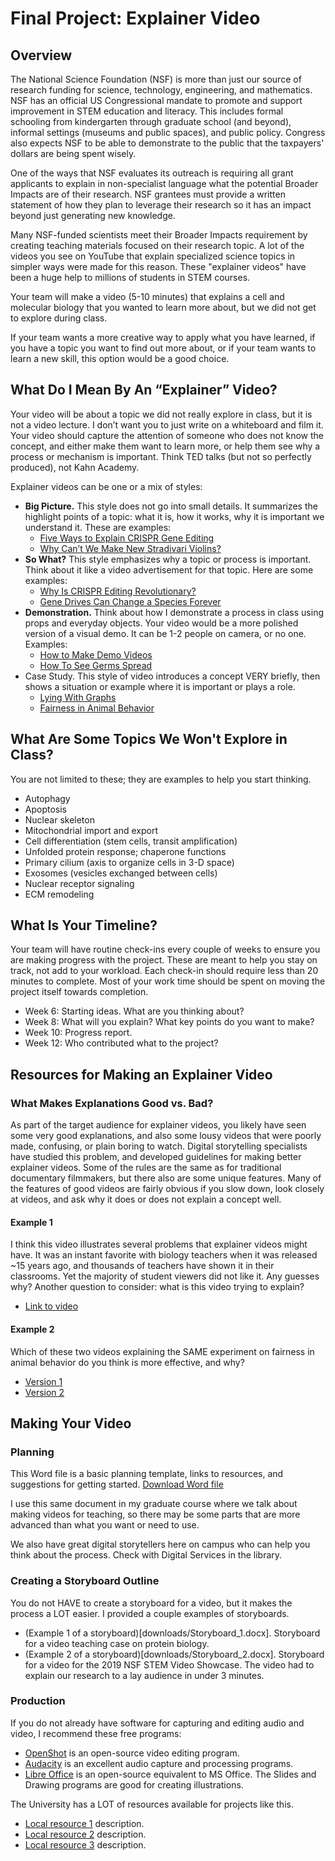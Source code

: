 # Final Project:  Explainer Video

## Overview

The National Science Foundation (NSF) is more than just our source of research funding for science, technology, engineering, and mathematics. NSF has an official  US Congressional mandate to promote and support improvement in STEM education and literacy. This includes formal schooling from kindergarten through graduate school (and beyond), informal settings (museums and public spaces), and public policy. Congress also expects NSF to be able to demonstrate to the public that the taxpayers' dollars are being spent wisely.

One of the ways that NSF evaluates its outreach is requiring all grant applicants to explain in non-specialist language what the potential Broader Impacts are of their research. NSF grantees must provide a written statement of how they plan to leverage their research so it has an impact beyond just generating new knowledge.

Many NSF-funded scientists meet their Broader Impacts requirement by creating teaching materials focused on their research topic. A lot of the videos you see on YouTube that explain specialized science topics in simpler ways were made for this reason. These "explainer videos" have been a huge help to millions of students in STEM courses.

Your team will make a video (5-10 minutes) that explains a cell and molecular biology that you wanted to learn more about, but we did not get to explore during class.

If your team wants a more creative way to apply what you have learned, if you have a topic you want to find out more about, or if your team wants to learn a new skill, this option would be a good choice.


## What Do I Mean By An “Explainer” Video?

Your video will be about a topic we did not really explore in class, but it is not a video lecture. I don’t want you to just write on a whiteboard and film it.  Your video should capture the attention of someone who does not know the concept, and either make them want to learn more, or help them see why a process or mechanism is important. Think TED talks (but not so perfectly produced), not Kahn Academy.

Explainer videos can be one or a mix of styles:

* __Big Picture.__ This style does not go into small details. It summarizes the highlight points of a topic: what it is, how it works, why it is important we understand it. These are examples:
    + [Five Ways to Explain CRISPR Gene Editing](https://youtu.be/sweN8d4_MUg)
    + [Why Can’t We Make New Stradivari Violins?](https://www.youtube.com/watch?v=zOtQQRf0Fzc)
* __So What?__ This style emphasizes why a topic or process is important. Think about it like a video advertisement for that topic. Here are some examples:
    + [Why Is CRISPR Editing Revolutionary?](https://www.youtube.com/watch?v=_PU5bCflzEM)
    + [Gene Drives Can Change a Species Forever](https://www.youtube.com/watch?v=OI_OhvOumT0)
* __Demonstration.__ Think about how I demonstrate a process in class using props and everyday objects. Your video would be a more polished version of a visual demo. It can be 1-2 people on camera, or no one. Examples:
    + [How to Make Demo Videos](https://www.youtube.com/watch?v=xxfz3v-Q09U)
    + [How To See Germs Spread](https://www.youtube.com/watch?v=I5-dI74zxPg)
* Case Study. This style of video introduces a concept VERY briefly, then shows a situation or example where it is important or plays a role.
    + [Lying With Graphs](https://www.youtube.com/watch?v=E91bGT9BjYk)
    + [Fairness in Animal Behavior](https://youtu.be/3XXQMDGErL0)

## What Are Some Topics We Won't Explore in Class?

You are not limited to these; they are examples to help you start thinking.

* Autophagy
* Apoptosis
* Nuclear skeleton
* Mitochondrial import and export
* Cell differentiation (stem cells, transit amplification)
* Unfolded protein response; chaperone functions
* Primary cilium (axis to organize cells in 3-D space)
* Exosomes (vesicles exchanged between cells)
* Nuclear receptor signaling
* ECM remodeling

 
## What Is Your Timeline?

Your team will have routine check-ins every couple of weeks to ensure you are making progress with the project. These are meant to help you stay on track, not add to your workload. Each check-in should require less than 20 minutes to complete. Most of your work time should be spent on moving the project itself towards completion.

* Week 6: Starting ideas. What are you thinking about?
* Week 8: What will you explain? What key points do you want to make?
* Week 10: Progress report.
* Week 12: Who contributed what to the project?


## Resources for Making an Explainer Video

### What Makes Explanations Good vs. Bad?

As part of the target audience for explainer videos, you likely have seen some very good explanations, and also some lousy videos that were poorly made, confusing, or plain boring to watch. Digital storytelling specialists have studied this problem, and developed guidelines for making better explainer videos. Some of the rules are the same as for traditional documentary filmmakers, but there also are some unique features. Many of the features of good videos are fairly obvious if you slow down, look closely at videos, and ask why it does or does not explain a concept well.

#### Example 1

I think this video illustrates several problems that explainer videos might have. It was an instant favorite with biology teachers when it was released ~15 years ago, and thousands of teachers have shown it in their classrooms. Yet the majority of student viewers did not like it. Any guesses why? Another question to consider: what is this video trying to explain?

* [Link to video](https://youtu.be/wJyUtbn0O5Y)

 
#### Example 2

Which of these two videos explaining the SAME experiment on fairness in animal behavior do you think is more effective, and why?

* [Version 1](https://youtu.be/3XXQMDGErL0)
* [Version 2](https://youtu.be/dKob6b8QzkU)


## Making Your Video

### Planning

This Word file is a basic planning template, links to resources, and suggestions for getting started. [Download Word file](downloads/Video_planning_1.docx)

I use this same document in my graduate course where we talk about making videos for teaching, so there may be some parts that are more advanced than what you want or need to use.

We also have great digital storytellers here on campus who can help you think about the process. Check with Digital Services in the library.


### Creating a Storyboard Outline

You do not HAVE to create a storyboard for a video, but it makes the process a LOT easier. I provided a couple examples of storyboards.

* (Example 1 of a storyboard)[downloads/Storyboard_1.docx]. Storyboard for a video teaching case on protein biology.
* (Example 2 of a storyboard)[downloads/Storyboard_2.docx]. Storyboard for a video for the 2019 NSF STEM Video Showcase. The video had to explain our research to a lay audience in under 3 minutes.


### Production

If you do not already have software for capturing and editing audio and video, I recommend these free programs:

* [OpenShot](https://www.openshot.org/) is an open-source video editing program. 
* [Audacity](https://www.audacityteam.org/) is an excellent audio capture and processing programs.
* [Libre Office](https://www.libreoffice.org/) is an open-source equivalent to MS Office. The Slides and Drawing programs are good for creating illustrations.

The University has a LOT of resources available for projects like this. 

* [Local resource 1](LINK) description.
* [Local resource 2](LINK) description.
* [Local resource 3](LINK) description.

